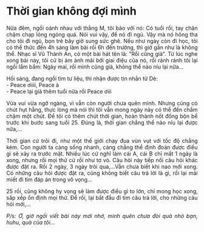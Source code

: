 # Thời gian không đợi mình


<p style = "text-align: justify">Nửa đêm, ngồi oánh nhau với thằng M, tôi bảo với nó: Có tuổi rồi, tay chân chậm chạp lóng ngóng quá. Nói vui vậy, để nó đi ngủ. Vậy mà nó hông tha cho tôi đi ngủ, bọn trẻ bây giờ sung sức ghê. Nếu như ngày còn đi học, tôi có thể thức đến 4h sáng làm bài rồi 6h đến trường, thì giờ gần như là không thể. Nhạc sĩ Vũ Thành An, có một bài hát tên là: "Rồi cũng già". Từ lúc nghe xong bài này, tôi cứ bị ám ảnh mãi bởi giai điệu của nó, rồi rảnh rảnh tôi lại ngồi lẩm bẩm: Ngày mai, rồi mình cũng già, không thể nào níu lại nữa...</p>

<p style = "text-align: justify">Hồi sáng, đang ngồi tìm tư liệu, thì nhận được tin nhắn từ Dẻ:</br>
- Peace ơiiii, Peace à</br>
- Peace lại già thêm tuổi nữa rồi Peace ơiii</p>

<p style = "text-align: justify">Vừa vui vừa ngỡ ngàng, vì vẫn còn người chưa quên mình. Nhưng cũng có chút hụt hẫng, thực lòng mà nói thì tôi vẫn mong ngày này có thể đến chầm chậm một chút. Để tôi có thêm chút thời gian, hoàn thành nốt đống bộn bề trước khi bước sang tuổi 25. Đúng là, thời gian chẳng thể nào níu lại được nữa,...</p>

<p style = "text-align: justify">Thời gian cứ trôi đi, như một thế giới chạy đua vùn vụt với tốc độ chẳng kém. Con người ta càng sống nhanh, càng chẳng thể định đoán được điều gì sẽ xảy ra trước mặt. Nhiều lúc cứ nghĩ làm cái A, cái B chỉ mất 1 ngày là xong, nhưng rồi mọi thứ cứ rối như tơ vò. Câu hỏi này tiếp nối câu hỏi khác được đặt ra. Rồi 2 ngày, 3 ngày trôi qua,...Vẫn chưa biết khi nao mới xong. Có những câu hỏi được đặt ra, cũng không biết câu trả lời là gì, rồi lại mải miết đi tìm đáp án trong vô vọng...</p>

<p style = "text-align: justify">25 rồi, cũng không hy vọng sẽ làm được điều gì to lớn, chỉ mong học xong, sắp xếp ổn định mọi thứ. Để rồi, lại bắt đầu đi tìm câu trả lời, cho những câu hỏi mới,...</p>

<p style = "text-align: justify"><i>P/s: Ơ, giờ ngồi viết bài này mới nhớ, mình quên chưa đòi quà nhỏ bạn, huhu, quà của tôi...</i></p>
